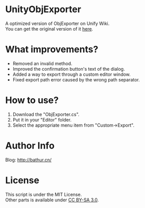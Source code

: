 # UnityObjExporter
A optimized version of ObjExporter on Unify Wiki.  
You can get the original version of it [here](http://wiki.unity3d.com/index.php/ObjExporter).
# What improvements?
- Removed an invalid method.
- Improved the confirmation button's text of the dialog.
- Added a way to export through a custom editor window.
- Fixed export path error caused by the wrong path separator.
# How to use?
1. Download the "ObjExporter.cs".
2. Put it in your "Editor" folder.
3. Select the appropriate menu item from "Custom->Export".
# Author Info
Blog: http://bathur.cn/
# License
This script is under the MIT License.  
Other parts is available under [CC BY-SA 3.0](https://creativecommons.org/licenses/by-sa/3.0/).
